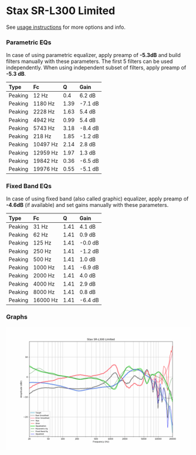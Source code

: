 # Stax SR-L300 Limited
See [usage instructions](https://github.com/jaakkopasanen/AutoEq#usage) for more options and info.

### Parametric EQs
In case of using parametric equalizer, apply preamp of **-5.3dB** and build filters manually
with these parameters. The first 5 filters can be used independently.
When using independent subset of filters, apply preamp of **-5.3 dB**.

| Type    | Fc       |    Q | Gain    |
|:--------|:---------|:-----|:--------|
| Peaking | 12 Hz    | 0.4  | 6.2 dB  |
| Peaking | 1180 Hz  | 1.39 | -7.1 dB |
| Peaking | 2228 Hz  | 1.63 | 5.4 dB  |
| Peaking | 4942 Hz  | 0.99 | 5.4 dB  |
| Peaking | 5743 Hz  | 3.18 | -8.4 dB |
| Peaking | 218 Hz   | 1.85 | -1.2 dB |
| Peaking | 10497 Hz | 2.14 | 2.8 dB  |
| Peaking | 12959 Hz | 1.97 | 1.3 dB  |
| Peaking | 19842 Hz | 0.36 | -6.5 dB |
| Peaking | 19976 Hz | 0.55 | -5.1 dB |

### Fixed Band EQs
In case of using fixed band (also called graphic) equalizer, apply preamp of **-4.6dB**
(if available) and set gains manually with these parameters.

| Type    | Fc       |    Q | Gain    |
|:--------|:---------|:-----|:--------|
| Peaking | 31 Hz    | 1.41 | 4.1 dB  |
| Peaking | 62 Hz    | 1.41 | 0.9 dB  |
| Peaking | 125 Hz   | 1.41 | -0.0 dB |
| Peaking | 250 Hz   | 1.41 | -1.2 dB |
| Peaking | 500 Hz   | 1.41 | 1.0 dB  |
| Peaking | 1000 Hz  | 1.41 | -6.9 dB |
| Peaking | 2000 Hz  | 1.41 | 4.0 dB  |
| Peaking | 4000 Hz  | 1.41 | 2.9 dB  |
| Peaking | 8000 Hz  | 1.41 | 0.8 dB  |
| Peaking | 16000 Hz | 1.41 | -6.4 dB |

### Graphs
![](./Stax%20SR-L300%20Limited.png)